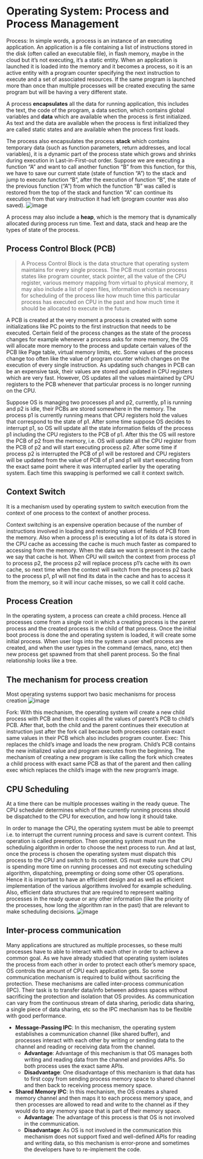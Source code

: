 # Operating System: Process and Process Management

Process: In simple words, a process is an instance of an executing application. An application is a file containing a list of instructions stored in the disk (often called an executable file), in flash memory, maybe in the cloud but it’s not executing, it’s a static entity. When an application is launched it is loaded into the memory and it becomes a process, so it is an active entity with a program counter specifying the next instruction to execute and a set of associated resources. If the same program is launched more than once than multiple processes will be created executing the same program but will be having a very different state.


A process **encapsulates** all the data for running application, this includes the text, the code of the program, a data section, which contains global variables and **data** which are available when the process is first initialized. As text and the data are available when the process is first initialized they are called static states and are available when the process first loads.


The process also encapsulates the process **stack** which contains temporary data (such as function parameters, return addresses, and local variables), it is a dynamic part of the process state which grows and shrinks during execution in Last-in-First-out order. Suppose we are executing a function “A” and want to call another function “B” from this function, for this, we have to save our current state (state of function “A”) to the stack and jump to execute function “B”, after the execution of function “B”, the state of the previous function (“A”) from which the function “B” was called is restored from the top of the stack and function “A” can continue its execution from that vary instruction it had left (program counter was also saved).
![image](https://user-images.githubusercontent.com/49281851/179557934-6416675e-8de3-4650-bb97-09ba48cbf64d.png)


A process may also include a **heap**, which is the memory that is dynamically allocated during process run time. Text and data, stack and heap are the types of state of the process.


## Process Control Block (PCB)
> A Process Control Block is the data structure that operating system maintains for every single process. The PCB must contain process states like program counter, stack pointer, all the value of the CPU register, various memory mapping from virtual to physical memory, it may also include a list of open files, information which is necessary for scheduling of the process like how much time this particular process has executed on CPU in the past and how much time it should be allocated to execute in the future.

A PCB is created at the very moment a process is created with some initializations like PC points to the first instruction that needs to be executed. Certain field of the process changes as the state of the process changes for example whenever a process asks for more memory, the OS will allocate more memory to the process and update certain values of the PCB like Page table, virtual memory limits, etc. Some values of the process change too often like the value of program counter which changes on the execution of every single instruction. As updating such changes in PCB can be an expensive task, their values are stored and updated in CPU registers which are very fast. However, OS updates all the values maintained by CPU registers to the PCB whenever that particular process is no longer running on the CPU.

Suppose OS is managing two processes p1 and p2, currently, p1 is running and p2 is idle, their PCBs are stored somewhere in the memory. The process p1 is currently running means that CPU registers hold the values that correspond to the state of p1. After some time suppose OS decides to interrupt p1, so OS will update all the state information fields of the process p1 including the CPU registers to the PCB of p1. After this the OS will restore the PCB of p2 from the memory, i.e. OS will update all the CPU register from the PCB of p2 and will start executing process p2. After some time if process p2 is interrupted the PCB of p1 will be restored and CPU registers will be updated from the value of PCB of p1 and p1 will start executing from the exact same point where it was interrupted earlier by the operating system. Each time this swapping is performed we call it context switch.


## Context Switch
It is a mechanism used by operating system to switch execution from the context of one process to the context of another process.

Context switching is an expensive operation because of the number of instructions involved in loading and restoring values of fields of PCB from the memory. Also when a process p1 is executing a lot of its data is stored in the CPU cache as accessing the cache is much much faster as compared to accessing from the memory. When the data we want is present in the cache we say that cache is hot. When CPU will switch the context from process p1 to process p2, the process p2 will replace process p1’s cache with its own cache, so next time when the context will switch from the process p2 back to the process p1, p1 will not find its data in the cache and has to access it from the memory, so it will incur cache misses, so we call it cold cache.


## Process Creation
In the operating system, a process can create a child process. Hence all processes come from a single root in which a creating process is the parent process and the created process is the child of that process. Once the initial boot process is done the and operating system is loaded, it will create some initial process. When user logs into the system a user shell process are created, and when the user types in the command (emacs, nano, etc) then new process get spawned from that shell parent process. So the final relationship looks like a tree.


## The mechanism for process creation
Most operating systems support two basic mechanisms for process creation
![image](https://user-images.githubusercontent.com/49281851/179558016-a08dc53a-c73c-44fe-9b45-be5c619df1c8.png)


Fork: With this mechanism, the operating system will create a new child process with PCB and then it copies all the values of parent’s PCB to child’s PCB. After that, both the child and the parent continues their execution at instruction just after the fork call because both processes contain exact same values in their PCB which also includes program counter.
Exec: This replaces the child’s image and loads the new program. Child’s PCB contains the new initialized value and program executes from the beginning.
The mechanism of creating a new program is like calling the fork which creates a child process with exact same PCB as that of the parent and then calling exec which replaces the child’s image with the new program’s image.


## CPU Scheduling
At a time there can be multiple processes waiting in the ready queue. The CPU scheduler determines which of the currently running process should be dispatched to the CPU for execution, and how long it should take.

In order to manage the CPU, the operating system must be able to preempt i.e. to interrupt the current running process and save is current context. This operation is called preemption. Then operating system must run the scheduling algorithm in order to choose the next process to run. And at last, once the process is chosen the operating system must dispatch this process to the CPU and switch to its context. OS must make sure that CPU is spending more time on running processes and not executing scheduling algorithm, dispatching, preempting or doing some other OS operations. Hence it is important to have an efficient design and as well as efficient implementation of the various algorithms involved for example scheduling. Also, efficient data structures that are required to represent waiting processes in the ready queue or any other information (like the priority of the processes, how long the algorithm ran in the past) that are relevant to make scheduling decisions.
![image](https://user-images.githubusercontent.com/49281851/179558064-0308217c-33d0-41cc-a81a-7dbf05dac94a.png)


## Inter-process communication
Many applications are structured as multiple processes, so these multi processes have to able to interact with each other in order to achieve a common goal. As we have already studied that operating system isolates the process from each other in order to protect each other’s memory space, OS controls the amount of CPU each application gets. So some communication mechanism is required to build without sacrificing the protection. These mechanisms are called inter-process communication (IPC). Their task is to transfer data/info between address spaces without sacrificing the protection and isolation that OS provides. As communication can vary from the continuous stream of data sharing, periodic data sharing, a single piece of data sharing, etc so the IPC mechanism has to be flexible with good performance.

 - **Message-Passing IPC**: In this mechanism, the operating system establishes a communication channel (like shared buffer), and processes interact with each other by writing or sending data to the channel and reading or receiving data from the channel.
    - **Advantage**: Advantage of this mechanism is that OS manages both writing and reading data from the channel and provides APIs. So both process uses the exact same APIs.
    - **Disadvantage**: One disadvantage of this mechanism is that data has to first copy from sending process memory space to shared channel and then back to receiving process memory space.
 - **Shared Memory IPC**: In this mechanism, the OS creates a shared memory channel and then maps it to each process memory space, and then processes are allowed to read and write to the channel as if they would do to any memory space that is part of their memory space.
    - **Advantage**: The advantage of this process is that OS is not involved in the communication.
    - **Disadvantage**: As OS is not involved in the communication this mechanism does not support fixed and well-defined APIs for reading and writing data, so this mechanism is error-prone and sometimes the developers have to re-implement the code.
